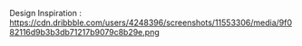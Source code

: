 Design Inspiration : https://cdn.dribbble.com/users/4248396/screenshots/11553306/media/9f082116d9b3b3db71217b9079c8b29e.png


